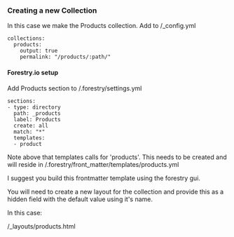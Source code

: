 ### Creating a new Collection

In this case we make the Products collection.
Add to /_config.yml

```
collections:
  products:
    output: true
    permalink: "/products/:path/"
```    


#### Forestry.io setup
Add Products section to /.forestry/settings.yml

```
sections:
- type: directory
  path: _products
  label: Products
  create: all
  match: "*"
  templates:
  - product
```
Note above that templates calls for 'products'. This needs to be created and will reside in /.forestry/front_matter/templates/products.yml

I suggest you build this frontmatter template using the forestry gui.


You will need to create a new layout for the collection and provide this as a hidden field with the default value using it's name. 

In this case:

/_layouts/products.html